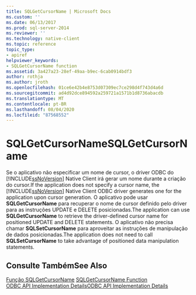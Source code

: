 ```yaml
---
title: SQLGetCursorName | Microsoft Docs
ms.custom: ''
ms.date: 06/13/2017
ms.prod: sql-server-2014
ms.reviewer: ''
ms.technology: native-client
ms.topic: reference
topic_type:
- apiref
helpviewer_keywords:
- SQLGetCursorName function
ms.assetid: 3a427a23-28ef-49aa-b9ec-6cab0914bdf3
author: rothja
ms.author: jroth
ms.openlocfilehash: 01ce6e42b4e8753d07309ec7ce298d4f743d4a6d
ms.sourcegitcommit: ad4d92dce894592a259721a1571b1d8736abacdb
ms.translationtype: MT
ms.contentlocale: pt-BR
ms.lasthandoff: 08/04/2020
ms.locfileid: "87568552"
---
```

# <a name="sqlgetcursorname"></a><span data-ttu-id="d4b63-102">SQLGetCursorName</span><span class="sxs-lookup"><span data-stu-id="d4b63-102">SQLGetCursorName</span></span>
  <span data-ttu-id="d4b63-103">Se o aplicativo não especificar um nome de cursor, o driver ODBC do [!INCLUDE[ssNoVersion](../../includes/ssnoversion-md.md)] Native Client irá gerar um nome durante a criação do cursor.</span><span class="sxs-lookup"><span data-stu-id="d4b63-103">If the application does not specify a cursor name, the [!INCLUDE[ssNoVersion](../../includes/ssnoversion-md.md)] Native Client ODBC driver generates one for the application upon cursor generation.</span></span> <span data-ttu-id="d4b63-104">O aplicativo pode usar **SQLGetCursorName** para recuperar o nome de cursor definido pelo driver para as instruções UPDATE e DELETE posicionadas.</span><span class="sxs-lookup"><span data-stu-id="d4b63-104">The application can use **SQLGetCursorName** to retrieve the driver-defined cursor name for positioned UPDATE and DELETE statements.</span></span> <span data-ttu-id="d4b63-105">O aplicativo não precisa chamar **SQLSetCursorName** para aproveitar as instruções de manipulação de dados posicionadas.</span><span class="sxs-lookup"><span data-stu-id="d4b63-105">The application does not need to call **SQLSetCursorName** to take advantage of positioned data manipulation statements.</span></span>  
  
## <a name="see-also"></a><span data-ttu-id="d4b63-106">Consulte Também</span><span class="sxs-lookup"><span data-stu-id="d4b63-106">See Also</span></span>  
 <span data-ttu-id="d4b63-107">[Função SQLGetCursorName](https://go.microsoft.com/fwlink/?LinkId=59349) </span><span class="sxs-lookup"><span data-stu-id="d4b63-107">[SQLGetCursorName Function](https://go.microsoft.com/fwlink/?LinkId=59349) </span></span>  
 [<span data-ttu-id="d4b63-108">ODBC API Implementation Details</span><span class="sxs-lookup"><span data-stu-id="d4b63-108">ODBC API Implementation Details</span></span>](odbc-api-implementation-details.md)  
  
  
